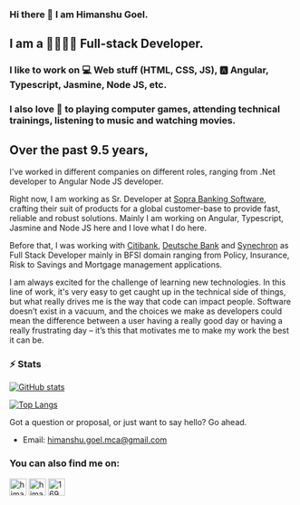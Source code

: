 ### Hi there 👋 I am Himanshu Goel.

## I am a 👔👨🏻‍💻 Full-stack Developer.

### I like to work on 💻 Web stuff (HTML, CSS, JS), 🅰️ Angular, Typescript, Jasmine, Node JS, etc.

### I also love 🤗 to playing computer games, attending technical trainings, listening to music and watching movies.

## Over the past 9.5 years,

I've worked in different companies on different roles, ranging from .Net developer to Angular Node JS developer.

Right now, I am working as Sr. Developer at [Sopra Banking Software](https://www.soprabanking.com/), crafting their suit of products for a global customer-base to provide fast, reliable and robust solutions. Mainly I am working on Angular, Typescript, Jasmine and Node JS here and I love what I do here.

Before that, I was working with [Citibank](https://www.citigroup.com/citi/), [Deutsche Bank](https://www.deutschebank.co.in/) and [Synechron](https://www.synechron.com/) as Full Stack Developer mainly in BFSI domain ranging from Policy, Insurance, Risk to Savings and Mortgage management applications.

I am always excited for the challenge of learning new technologies. In this line of work, it's very easy to get caught up in the technical side of things, but what really drives me is the way that code can impact people. Software doesn’t exist in a vacuum, and the choices we make as developers could mean the difference between a user having a really good day or having a really frustrating day – it’s this that motivates me to make my work the best it can be.

### :zap: Stats

[![GitHub stats](https://github-readme-stats.vercel.app/api?username=HimanshuGoel)](https://github.com/HimanshuGoel/github-readme-stats)

[![Top Langs](https://github-readme-stats.vercel.app/api/top-langs/?username=HimanshuGoel)](https://github.com/HimanshuGoel/github-readme-stats)

Got a question or proposal, or just want to say hello? Go ahead.

- Email: [himanshu.goel.mca@gmail.com](mailto:himanshu.goel.mca@gmail.com)

### You can also find me on:
<p align="left">
<a href="https://www.linkedin.com/in/himanshu-goel-mca/" target="blank"><img align="center" src="https://cdn.jsdelivr.net/npm/simple-icons@3.0.1/icons/linkedin.svg" alt="himanshu-goel-mca" height="30" width="30" /></a>
<a href="https://twitter.com/himanshugoelmca" target="blank"><img align="center" src="https://cdn.jsdelivr.net/npm/simple-icons@3.0.1/icons/twitter.svg" alt="himanshugoelmca" height="30" width="30" /></a>
<a href="https://stackoverflow.com/users/1696786/himanshu?tab=profile" target="blank"><img align="center" src="https://cdn.jsdelivr.net/npm/simple-icons@3.0.1/icons/stackoverflow.svg" alt="1696786/himanshu?tab=profile" height="30" width="30" /></a>
</p>

